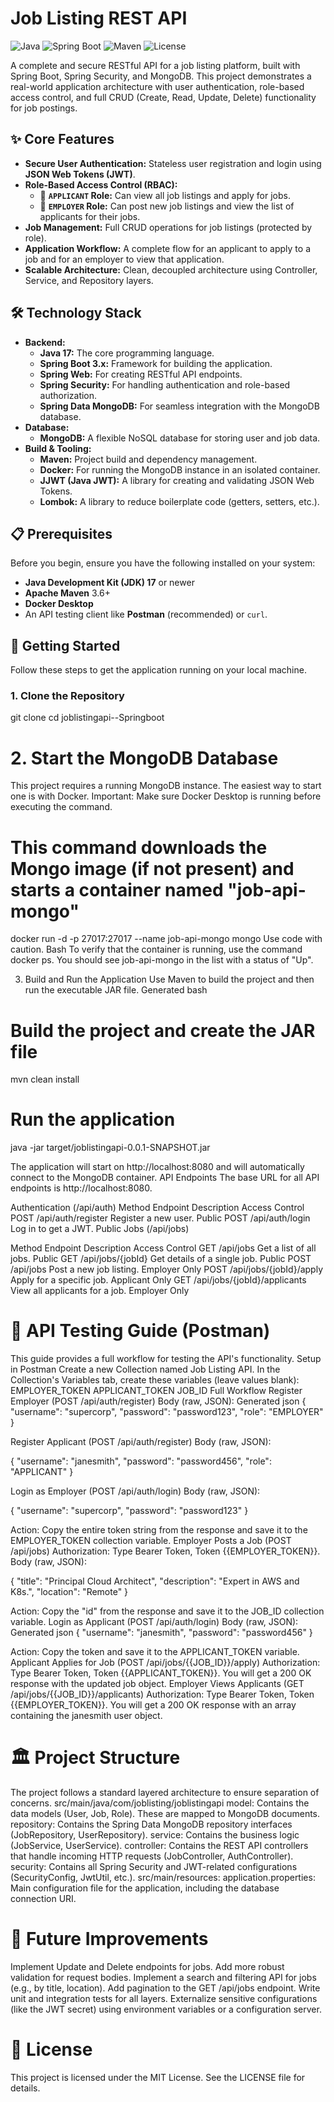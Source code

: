 
# Job Listing REST API

![Java](https://img.shields.io/badge/Java-17-blue)
![Spring Boot](https://img.shields.io/badge/Spring_Boot-3.2.5-brightgreen)
![Maven](https://img.shields.io/badge/build-maven-red)
![License](https://img.shields.io/badge/license-MIT-lightgrey)

A complete and secure RESTful API for a job listing platform, built with Spring Boot, Spring Security, and MongoDB. This project demonstrates a real-world application architecture with user authentication, role-based access control, and full CRUD (Create, Read, Update, Delete) functionality for job postings.

## ✨ Core Features

-   **Secure User Authentication:** Stateless user registration and login using **JSON Web Tokens (JWT)**.
-   **Role-Based Access Control (RBAC):**
    -   👤 **`APPLICANT` Role:** Can view all job listings and apply for jobs.
    -   🏢 **`EMPLOYER` Role:** Can post new job listings and view the list of applicants for their jobs.
-   **Job Management:** Full CRUD operations for job listings (protected by role).
-   **Application Workflow:** A complete flow for an applicant to apply to a job and for an employer to view that application.
-   **Scalable Architecture:** Clean, decoupled architecture using Controller, Service, and Repository layers.

## 🛠️ Technology Stack

-   **Backend:**
    -   **Java 17:** The core programming language.
    -   **Spring Boot 3.x:** Framework for building the application.
    -   **Spring Web:** For creating RESTful API endpoints.
    -   **Spring Security:** For handling authentication and role-based authorization.
    -   **Spring Data MongoDB:** For seamless integration with the MongoDB database.
-   **Database:**
    -   **MongoDB:** A flexible NoSQL database for storing user and job data.
-   **Build & Tooling:**
    -   **Maven:** Project build and dependency management.
    -   **Docker:** For running the MongoDB instance in an isolated container.
    -   **JJWT (Java JWT):** A library for creating and validating JSON Web Tokens.
    -   **Lombok:** A library to reduce boilerplate code (getters, setters, etc.).

## 📋 Prerequisites

Before you begin, ensure you have the following installed on your system:
-   **Java Development Kit (JDK) 17** or newer
-   **Apache Maven** 3.6+
-   **Docker Desktop**
-   An API testing client like **Postman** (recommended) or `curl`.

## 🚀 Getting Started

Follow these steps to get the application running on your local machine.

### 1. Clone the Repository

git clone
cd joblistingapi--Springboot


# 2. Start the MongoDB Database
This project requires a running MongoDB instance. The easiest way to start one is with Docker.
Important: Make sure Docker Desktop is running before executing the command.

# This command downloads the Mongo image (if not present) and starts a container named "job-api-mongo"
docker run -d -p 27017:27017 --name job-api-mongo mongo
Use code with caution.
Bash
To verify that the container is running, use the command docker ps. You should see job-api-mongo in the list with a status of "Up".

3. Build and Run the Application
Use Maven to build the project and then run the executable JAR file.
Generated bash
# Build the project and create the JAR file
mvn clean install

# Run the application
java -jar target/joblistingapi-0.0.1-SNAPSHOT.jar

The application will start on http://localhost:8080 and will automatically connect to the MongoDB container.
API Endpoints
The base URL for all API endpoints is http://localhost:8080.

Authentication (/api/auth)
Method	Endpoint	Description	Access Control
POST	/api/auth/register	Register a new user.	Public
POST	/api/auth/login	Log in to get a JWT.	Public
Jobs (/api/jobs)

Method	Endpoint	Description	Access Control
GET	/api/jobs	Get a list of all jobs.	Public
GET	/api/jobs/{jobId}	Get details of a single job.	Public
POST	/api/jobs	Post a new job listing.	Employer Only
POST	/api/jobs/{jobId}/apply	Apply for a specific job.	Applicant Only
GET	/api/jobs/{jobId}/applicants	View all applicants for a job.	Employer Only

# 🧪 API Testing Guide (Postman)
This guide provides a full workflow for testing the API's functionality.
Setup in Postman
Create a new Collection named Job Listing API.
In the Collection's Variables tab, create these variables (leave values blank):
EMPLOYER_TOKEN
APPLICANT_TOKEN
JOB_ID
Full Workflow
Register Employer (POST /api/auth/register)
Body (raw, JSON):
Generated json
{ "username": "supercorp", "password": "password123", "role": "EMPLOYER" }

Register Applicant (POST /api/auth/register)
Body (raw, JSON):

{ "username": "janesmith", "password": "password456", "role": "APPLICANT" }

Login as Employer (POST /api/auth/login)
Body (raw, JSON):

{ "username": "supercorp", "password": "password123" }

Action: Copy the entire token string from the response and save it to the EMPLOYER_TOKEN collection variable.
Employer Posts a Job (POST /api/jobs)
Authorization: Type Bearer Token, Token {{EMPLOYER_TOKEN}}.
Body (raw, JSON):

{ "title": "Principal Cloud Architect", "description": "Expert in AWS and K8s.", "location": "Remote" }

Action: Copy the "id" from the response and save it to the JOB_ID collection variable.
Login as Applicant (POST /api/auth/login)
Body (raw, JSON):
Generated json
{ "username": "janesmith", "password": "password456" }

Action: Copy the token and save it to the APPLICANT_TOKEN variable.
Applicant Applies for Job (POST /api/jobs/{{JOB_ID}}/apply)
Authorization: Type Bearer Token, Token {{APPLICANT_TOKEN}}.
You will get a 200 OK response with the updated job object.
Employer Views Applicants (GET /api/jobs/{{JOB_ID}}/applicants)
Authorization: Type Bearer Token, Token {{EMPLOYER_TOKEN}}.
You will get a 200 OK response with an array containing the janesmith user object.


# 🏛️ Project Structure
The project follows a standard layered architecture to ensure separation of concerns.
src/main/java/com/joblisting/joblistingapi
model: Contains the data models (User, Job, Role). These are mapped to MongoDB documents.
repository: Contains the Spring Data MongoDB repository interfaces (JobRepository, UserRepository).
service: Contains the business logic (JobService, UserService).
controller: Contains the REST API controllers that handle incoming HTTP requests (JobController, AuthController).
security: Contains all Spring Security and JWT-related configurations (SecurityConfig, JwtUtil, etc.).
src/main/resources:
application.properties: Main configuration file for the application, including the database connection URI.


# 🔮 Future Improvements
Implement Update and Delete endpoints for jobs.
Add more robust validation for request bodies.
Implement a search and filtering API for jobs (e.g., by title, location).
Add pagination to the GET /api/jobs endpoint.
Write unit and integration tests for all layers.
Externalize sensitive configurations (like the JWT secret) using environment variables or a configuration server.

# 📄 License
This project is licensed under the MIT License. See the LICENSE file for details.

